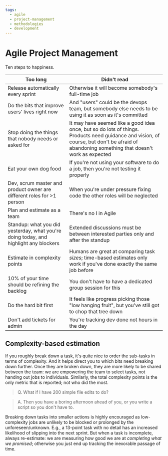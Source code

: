 ```yaml
---
tags:
  - agile
  - project-management
  - methodologies
  - development
---
```


# Agile Project Management

Ten steps to happiness.

| Too long | Didn't read |
|-|-|
| Release automatically every sprint | Otherwise it will become somebody's full-time job |
| Do the bits that improve users' lives right now | And "users" could be the devops team, but somebody else needs to be using it as soon as it's committed |
| Stop doing the things that nobody needs or asked for | It may have seemed like a good idea once, but so do lots of things. Products need guidance and vision, of course, but don't be afraid of abandoning something that doesn't work as expected |
| Eat your own dog food | If you're not using your software to do a job, then you're not testing it properly |
| Dev, scrum master and product owner are different roles for >1 person | When you're under pressure fixing code the other roles will be neglected |
| Plan and estimate as a team | There's no I in Agile |
| Standup: what you did yesterday, what you're doing today, and highlight any blockers | Extended discussions must be between interested parties only and after the standup |
| Estimate in complexity points | Humans are great at comparing task _sizes_; time-based estimates only work if you've done exactly the same job before |
| 10% of your time should be refining the backlog | You don't have to have a dedicated group session for this |
| Do the hard bit first | It feels like progress picking those "low hanging fruit", but you've still got to chop that tree down |
| Don't add tickets for admin | You're tracking dev done not hours in the day |


<!--
The first rule of Agile: Agile meetings are for discussing work not how to do Agile
-->

## Complexity-based estimation

If you roughly break down a task, it's quite nice to order the sub-tasks in terms of complexity. And it helps direct you to which bits need breaking down further. Once they are broken down, they are more likely to be shared between the team: we are empowering the team to select tasks, not handing out jobs to individuals. Similarly, the total complexity points is the only metric that is reported; not who did the most.

> Q. What if I have 200 simple file edits to do?

> A. Then you have a boring afternoon ahead of you, or you write a script so you don't have to.

Breaking down tasks into smaller actions is highly encouraged as low-complexity jobs are unlikely to be blocked or prolonged by the unforeseen/unknown. E.g., a 13-point task with no detail has an increased likelihood of slipping into the next sprint. But when a task is incomplete, always re-estimate: we are measuring how good we are at _completing what we promised_; otherwise you just end up tracking the inexorable passage of time.
